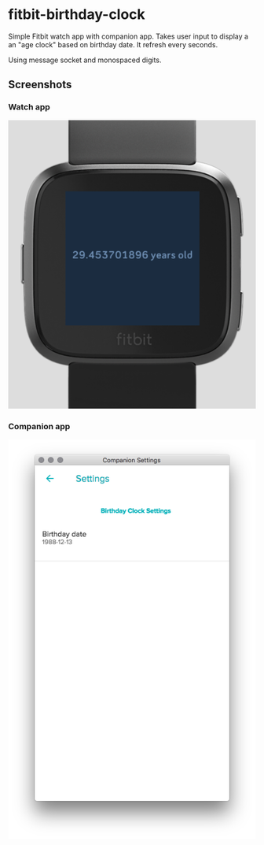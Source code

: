# fitbit-birthday-clock
Simple Fitbit watch app with companion app.
Takes user input to display a an "age clock" based on birthday date.
It refresh every seconds.

Using message socket and monospaced digits.

## Screenshots

### Watch app
![Screenshot of watch app](/screenshots/watch_app.png)

### Companion app
![Screenshot of companion app](/screenshots/companion_app.png)
